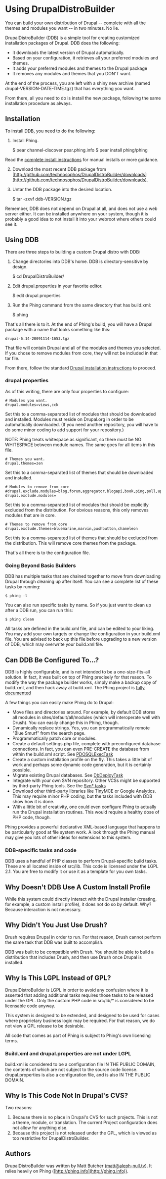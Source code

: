 # Using DrupalDistroBuilder

You can build your own distribution of Drupal -- complete with all the themes and modules you want -- in two minutes. No lie.

DrupalDistroBuilder (DDB) is a simple tool for creating customized installation packages of Drupal. DDB does the following:

- It downloads the latest version of Drupal automatically.
- Based on your configuration, it retrieves all your preferred modules and themes.
- It adds your preferred modules and themes to the Drupal package
- It removes any modules and themes that you DON'T want.

At the end of the process, you are left with a shiny new archive (named drupal-VERSION-DATE-TIME.tgz) that has everything you want.

From there, all you need to do is install the new package, following the same installation procedure as always.

## Installation

To install DDB, you need to do the following:

1. Install Phing.

    $ pear channel-discover pear.phing.info
    $ pear install phing/phing

Read the [complete install instructions](http://phing.info/trac/wiki/Users/Download) for manual installs or more guidance.

2. Download the most recent DDB package from [http://github.com/technosophos/DrupalDistroBuilder/downloads](http://github.com/technosophos/DrupalDistroBuilder/downloads).

3. Untar the DDB package into the desired location.

    $ tar -zxvf ddb-VERSION.tgz

Remember, DDB does not depend on Drupal at all, and does not use a web server either. It can be installed anywhere on your system, though it is probably a good idea to not install it into your webroot where others could see it.

## Using DDB

There are three steps to building a custom Drupal distro with DDB:

1. Change directories into DDB's home. DDB is directory-sensitive by design.

    $ cd DrupalDistroBuilder/

2. Edit drupal.properties in your favorite editor.

    $ edit drupal.properties

3. Run the Phing command from the same directory that has build.xml:

    $ phing

That's all there is to it. At the end of Phing's build, you will have a Drupal package with a name that looks something like this:

    drupal-6.14-20091114-1653.tgz

That file will contain Drupal and all of the modules and themes you selected. If you chose to remove modules from core, they will not be included in that tar file.

From there, follow the standard [Drupal installation instructions](http://drupal.org/getting-started/install) to proceed.

### drupal.properties 

As of this writing, there are only four properties to configure:

    # Modules you want.
    drupal.modules=views,cck
    
Set this to a comma-separated list of modules that should be downloaded and installed. Modules must reside on Drupal.org in order to be automatically downloaded. (If you need another repository, you will have to do some minor coding to add support for your repository.)

NOTE: Phing treats whitespace as significant, so there must be NO WHITESPACE between module names. The same goes for all items in this file.

    # Themes you want.
    drupal.themes=zen

Set this to a comma-separated list of themes that should be downloaded and installed.

    # Modules to remove from core
    #drupal.exclude.modules=blog,forum,aggregator,blogapi,book,ping,poll,upload
    drupal.exclude.modules=
    
Set this to a comma-separated list of modules that should be explicitly excluded from the distribution. For obvious reasons, this only removes modules that are in core.

    # Themes to remove from core
    drupal.exclude.themes=bluemarine,marvin,pushbutton,chameleon
    
Set this to a comma-separated list of themes that should be excluded from the distribution. This will remove core themes from the package.

That's all there is to the configuration file.

### Going Beyond Basic Builders

DDB has multiple tasks that are chained together to move from downloading Drupal through cleaning up after itself. You can see a complete list of these tasks by running: 

    $ phing -l
    
You can also run specific tasks by name. So if you just want to clean up after a DDB run, you can run this:

    $ phing clean
    
All tasks are defined in the build.xml file, and can be edited to your liking. You may add your own targets or change the configuration in your build.xml file. You are advised to back up this file before upgrading to a new version of DDB, which may overwrite your build.xml file.

## Can DDB Be Configured To...?

DDB is highly configurable, and is not intended to be a one-size-fits-all solution. In fact, it was built on top of Phing precisely for that reason. To modify the way the package builder works, simply make a backup copy of build.xml, and then hack away at build.xml. The Phing project is [fully documented](http://phing.info/)

A few things you can easily make Phing do to Drupal:

* Move files and directories around. For example, by default DDB stores all modules in sites/default/all/modules (which will interoperate well with Drush). You can easily change this in Phing, though.
* Dynamically replace strings. Yes, you can programmatically remote "Blue Smurf" from the search page.
* Programmatically patch core or modules.
* Create a default settings.php file, complete with preconfigured database connections. In fact, you can even PRE-CREATE the database from within the build.xml script. See [PDOSQLExecTask](http://phing.info/docs/guide/stable/chapters/appendixes/AppendixC-OptionalTasks.html#PDOSQLExecTask)
* Create a custom installation profile on the fly. This takes a little bit of work and perhaps some dynamic code generation, but it is certainly possible.
* Migrate existing Drupal databases. See [DbDeployTask](http://phing.info/docs/guide/stable/chapters/appendixes/AppendixC-OptionalTasks.html#DbDeployTask)
* Integrate with your own SVN repository. Other VCSs might be supported by third-party Phing tools. See the [Svn* tasks](http://phing.info/docs/guide/stable/)
* Download other third-party libraries like TinyMCE or Google Analytics. This may require minor PHP coding, but the tasks included with DDB show how it is done.
* With a little bit of creativity, one could even configure Phing to actually run the Drupal installation routines. This would require a healthy dose of PHP code, though.

Phing provides a powerful declarative XML-based language that happens to be particularly good at file system work. A look through the Phing manual may give you lots of other ideas for extensions to this system.

### DDB-specific tasks and code

DDB uses a handful of PHP classes to perform Drupal-specific build tasks. These are all located inside of src/lib. This code is licensed under the LGPL 2.1. You are free to modify it or use it as a template for you own tasks.

## Why Doesn't DDB Use A Custom Install Profile

While this system could directly interact with the Drupal installer (creating, for example, a custom install profile), it does not do so by default. Why? Because interaction is not necessary.

## Why Didn't You Just Use Drush?

Drush requires Drupal in order to run. For that reason, Drush cannot perform the same task that DDB was built to accomplish.

DDB was built to be compatible with Drush. You should be able to build a distribution that includes Drush, and then use Drush once Drupal is installed.

## Why Is This LGPL Instead of GPL?

DrupalDistroBuilder is LGPL in order to avoid any confusion where it is asserted that adding additional tasks requires those tasks to be released under the GPL. Only the custom PHP code in src/lib/* is considered to be licensable code anyway. 

This system is designed to be extended, and designed to be used for cases where proprietary business logic may be required. For that reason, we do not view a GPL release to be desirable.

All code that comes as part of Phing is subject to Phing's own licensing terms.

### Build.xml and drupal.properties are not under LGPL
build.xml is considered to be a configuration file IN THE PUBLIC DOMAIN, the contents of which are not subject to the source code license. drupal.properties is also a configuration file, and is also IN THE PUBLIC DOMAIN.

## Why Is This Code Not In Drupal's CVS?

Two reasons:

1. Because there is no place in Drupal's CVS for such projects. This is not a theme, module, or translation. The current Project configuration does not allow for anything else.
2. Because this project is not released under the GPL, which is viewed as too restrictive for DrupalDistroBuilder.

## Authors

DrupalDistroBuilder was written by Matt Butcher (matt@aleph-null.tv). It relies heavily on Phing ([http://phing.info](http://phing.info)).
